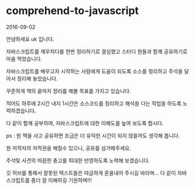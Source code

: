 # comprehend-to-javascript

2016-09-02

안녕하세요 uk 입니다. 

자바스크립트를 깨우치다를 한번 정리하기로 결심했고 스터디 원들과 함께 공유하기로 마음 먹었습니다. 

자바스크립트를 배우고자 시작하는 사람에게 도움이 되도록 소스를 정리하고 주석을 달아서 정리해 놓았습니다. 

꾸준하게 책의 끝까지 정리를 해볼 목표를 가지고 있습니다. 

적어도 하루에 2시간 내지 1시간은 소스코드를 정리하고 해석을 다는 작업을 하도록 노력하겠습니다. 

다 같이 함께 공부하여, 자바스크립트에 대한 이해도를 높여 보도록 합시다. 

ps : 원 책을 사고 공유하면 조금은 더 유익한 시간이 되지 않을까도 생각해 봅니다.

원 저작자의 저작권을 해칠수 있으니, 공유를 삼가해주세요. 

주석및 사견의 따끔한 충고를 최대한 반영하도록 노력해 보겠습니다. 

깃 허브를 통해서 잘못된 텍스트들은 따금하게 혼을내어 주시길 바라며... 다 같이 자바스크립트를 좀더 잘 이해하길 기원하며!!!
